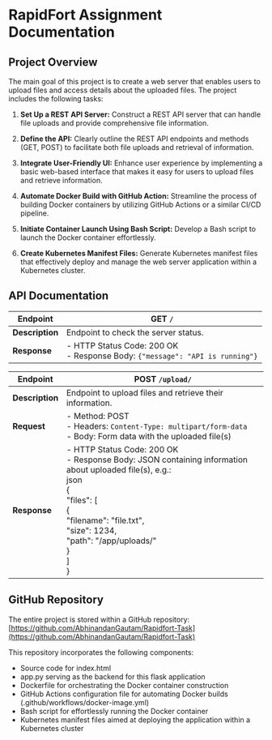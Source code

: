 # RapidFort Assignment Documentation

## Project Overview

The main goal of this project is to create a web server that enables users to upload files and access details about the uploaded files. The project includes the following tasks:

1. **Set Up a REST API Server:** Construct a REST API server that can handle file uploads and provide comprehensive file information.

2. **Define the API:** Clearly outline the REST API endpoints and methods (GET, POST) to facilitate both file uploads and retrieval of information.

3. **Integrate User-Friendly UI:** Enhance user experience by implementing a basic web-based interface that makes it easy for users to upload files and retrieve information.

4. **Automate Docker Build with GitHub Action:** Streamline the process of building Docker containers by utilizing GitHub Actions or a similar CI/CD pipeline.

5. **Initiate Container Launch Using Bash Script:** Develop a Bash script to launch the Docker container effortlessly.

6. **Create Kubernetes Manifest Files:** Generate Kubernetes manifest files that effectively deploy and manage the web server application within a Kubernetes cluster.

## API Documentation

| Endpoint       | GET `/`                |
|----------------|------------------------|
| **Description**| Endpoint to check the server status. |
| **Response**   | - HTTP Status Code: 200 OK<br>- Response Body: `{"message": "API is running"}` |

| Endpoint       | POST `/upload/`                    |
|----------------|------------------------------------|
| **Description**| Endpoint to upload files and retrieve their information. |
| **Request**    | - Method: POST<br>- Headers: `Content-Type: multipart/form-data`<br>- Body: Form data with the uploaded file(s) |
| **Response**   | - HTTP Status Code: 200 OK<br>- Response Body: JSON containing information about uploaded file(s), e.g.:<br>json<br>{<br>  "files": [<br>    {<br>      "filename": "file.txt",<br>      "size": 1234,<br>      "path": "/app/uploads/"<br>    }<br>  ]<br>} |

## GitHub Repository

The entire project is stored within a GitHub repository: [https://github.com/AbhinandanGautam/Rapidfort-Task](https://github.com/AbhinandanGautam/Rapidfort-Task)

This repository incorporates the following components:

- Source code for index.html
- app.py serving as the backend for this flask application
- Dockerfile for orchestrating the Docker container construction
- GitHub Actions configuration file for automating Docker builds (.github/workflows/docker-image.yml)
- Bash script for effortlessly running the Docker container
- Kubernetes manifest files aimed at deploying the application within a Kubernetes cluster